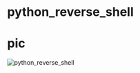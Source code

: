 # python_reverse_shell

# pic

![python_reverse_shell](https://www.yeahhub.com/wp-content/uploads/2018/01/reverse-shell-yeahhub-tutorial.png)
